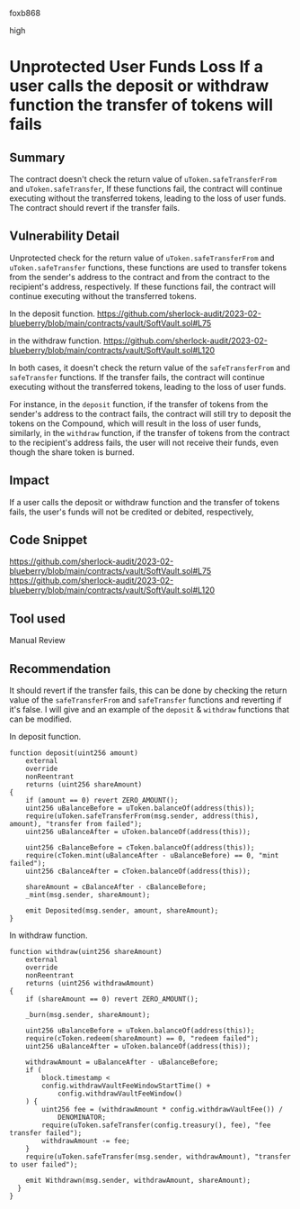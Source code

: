 foxb868

high

# Unprotected User Funds Loss If a user calls the deposit or withdraw function the transfer of tokens will fails

## Summary
The contract doesn't check the return value of `uToken.safeTransferFrom` and `uToken.safeTransfer`, If these functions fail, the contract will continue executing without the transferred tokens, leading to the loss of user funds. The contract should revert if the transfer fails.

## Vulnerability Detail
Unprotected check for the return value of `uToken.safeTransferFrom` and `uToken.safeTransfer` functions, these functions are used to transfer tokens from the sender's address to the contract and from the contract to the recipient's address, respectively. If these functions fail, the contract will continue executing without the transferred tokens.

In the deposit function.
https://github.com/sherlock-audit/2023-02-blueberry/blob/main/contracts/vault/SoftVault.sol#L75

in the withdraw function.
https://github.com/sherlock-audit/2023-02-blueberry/blob/main/contracts/vault/SoftVault.sol#L120

In both cases, it doesn't check the return value of the `safeTransferFrom` and `safeTransfer` functions. If the transfer fails, the contract will continue executing without the transferred tokens, leading to the loss of user funds.

For instance, in the `deposit` function, if the transfer of tokens from the sender's address to the contract fails, the contract will still try to deposit the tokens on the Compound, which will result in the loss of user funds, similarly, in the `withdraw` function, if the transfer of tokens from the contract to the recipient's address fails, the user will not receive their funds, even though the share token is burned.

## Impact
If a user calls the deposit or withdraw function and the transfer of tokens fails, the user's funds will not be credited or debited, respectively,

## Code Snippet
https://github.com/sherlock-audit/2023-02-blueberry/blob/main/contracts/vault/SoftVault.sol#L75
https://github.com/sherlock-audit/2023-02-blueberry/blob/main/contracts/vault/SoftVault.sol#L120

## Tool used

Manual Review

## Recommendation
It should revert if the transfer fails, this can be done by checking the return value of the `safeTransferFrom` and `safeTransfer` functions and reverting if it's false. 
I will give and an example of the `deposit` & `withdraw` functions that can be modified.

In deposit function.
```solidity
function deposit(uint256 amount)
    external
    override
    nonReentrant
    returns (uint256 shareAmount)
{
    if (amount == 0) revert ZERO_AMOUNT();
    uint256 uBalanceBefore = uToken.balanceOf(address(this));
    require(uToken.safeTransferFrom(msg.sender, address(this), amount), "transfer from failed");
    uint256 uBalanceAfter = uToken.balanceOf(address(this));

    uint256 cBalanceBefore = cToken.balanceOf(address(this));
    require(cToken.mint(uBalanceAfter - uBalanceBefore) == 0, "mint failed");
    uint256 cBalanceAfter = cToken.balanceOf(address(this));

    shareAmount = cBalanceAfter - cBalanceBefore;
    _mint(msg.sender, shareAmount);

    emit Deposited(msg.sender, amount, shareAmount);
}
```

In withdraw function.
```solidity
function withdraw(uint256 shareAmount)
    external
    override
    nonReentrant
    returns (uint256 withdrawAmount)
{
    if (shareAmount == 0) revert ZERO_AMOUNT();

    _burn(msg.sender, shareAmount);

    uint256 uBalanceBefore = uToken.balanceOf(address(this));
    require(cToken.redeem(shareAmount) == 0, "redeem failed");
    uint256 uBalanceAfter = uToken.balanceOf(address(this));

    withdrawAmount = uBalanceAfter - uBalanceBefore;
    if (
        block.timestamp <
        config.withdrawVaultFeeWindowStartTime() +
            config.withdrawVaultFeeWindow()
    ) {
        uint256 fee = (withdrawAmount * config.withdrawVaultFee()) /
            DENOMINATOR;
        require(uToken.safeTransfer(config.treasury(), fee), "fee transfer failed");
        withdrawAmount -= fee;
    }
    require(uToken.safeTransfer(msg.sender, withdrawAmount), "transfer to user failed");

    emit Withdrawn(msg.sender, withdrawAmount, shareAmount);
  }
}
```